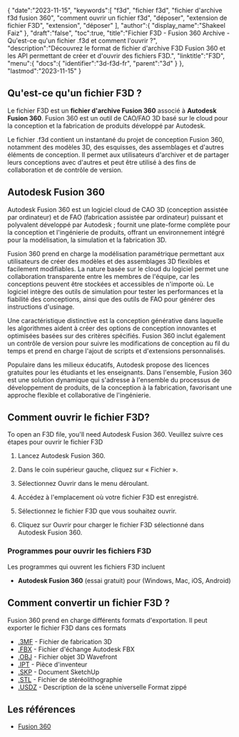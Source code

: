 {
   "date":"2023-11-15",
   "keywords":[
"f3d",
"fichier f3d",
"fichier d'archive f3d fusion 360",
"comment ouvrir un fichier f3d",
"déposer",
"extension de fichier F3D",
"extension",
"déposer"
],
   "author":{
      "display_name":"Shakeel Faiz"
},
   "draft":"false",
   "toc":true,
   "title":"Fichier F3D - Fusion 360 Archive - Qu'est-ce qu'un fichier .f3d et comment l'ouvrir ?",
   "description":"Découvrez le format de fichier d'archive F3D Fusion 360 et les API permettant de créer et d'ouvrir des fichiers F3D.",
   "linktitle":"F3D",
   "menu":{
      "docs":{
         "identifier":"3d-f3d-fr",
         "parent":"3d"
}
},
   "lastmod":"2023-11-15"
}

## Qu'est-ce qu'un fichier F3D ?

Le fichier F3D est un **fichier d'archive Fusion 360** associé à **Autodesk Fusion 360**. Fusion 360 est un outil de CAO/FAO 3D basé sur le cloud pour la conception et la fabrication de produits développé par Autodesk.

Le fichier .f3d contient un instantané du projet de conception Fusion 360, notamment des modèles 3D, des esquisses, des assemblages et d'autres éléments de conception. Il permet aux utilisateurs d'archiver et de partager leurs conceptions avec d'autres et peut être utilisé à des fins de collaboration et de contrôle de version.

## Autodesk Fusion 360

Autodesk Fusion 360 est un logiciel cloud de CAO 3D (conception assistée par ordinateur) et de FAO (fabrication assistée par ordinateur) puissant et polyvalent développé par Autodesk ; fournit une plate-forme complète pour la conception et l'ingénierie de produits, offrant un environnement intégré pour la modélisation, la simulation et la fabrication 3D.

Fusion 360 prend en charge la modélisation paramétrique permettant aux utilisateurs de créer des modèles et des assemblages 3D flexibles et facilement modifiables. La nature basée sur le cloud du logiciel permet une collaboration transparente entre les membres de l'équipe, car les conceptions peuvent être stockées et accessibles de n'importe où. Le logiciel intègre des outils de simulation pour tester les performances et la fiabilité des conceptions, ainsi que des outils de FAO pour générer des instructions d'usinage.

Une caractéristique distinctive est la conception générative dans laquelle les algorithmes aident à créer des options de conception innovantes et optimisées basées sur des critères spécifiés. Fusion 360 inclut également un contrôle de version pour suivre les modifications de conception au fil du temps et prend en charge l'ajout de scripts et d'extensions personnalisés.

Populaire dans les milieux éducatifs, Autodesk propose des licences gratuites pour les étudiants et les enseignants. Dans l'ensemble, Fusion 360 est une solution dynamique qui s'adresse à l'ensemble du processus de développement de produits, de la conception à la fabrication, favorisant une approche flexible et collaborative de l'ingénierie.

## Comment ouvrir le fichier F3D?

To open an F3D file, you'll need Autodesk Fusion 360. Veuillez suivre ces étapes pour ouvrir le fichier F3D

1. Lancez Autodesk Fusion 360.

1. Dans le coin supérieur gauche, cliquez sur « Fichier ».

1. Sélectionnez Ouvrir dans le menu déroulant.

1. Accédez à l'emplacement où votre fichier F3D est enregistré.

1. Sélectionnez le fichier F3D que vous souhaitez ouvrir.

1. Cliquez sur Ouvrir pour charger le fichier F3D sélectionné dans Autodesk Fusion 360.

### Programmes pour ouvrir les fichiers F3D

Les programmes qui ouvrent les fichiers F3D incluent

- **Autodesk Fusion 360** (essai gratuit) pour (Windows, Mac, iOS, Android)

## Comment convertir un fichier F3D ?

Fusion 360 prend en charge différents formats d'exportation. Il peut exporter le fichier F3D dans ces formats

- [.3MF](/3d/3mf/) - Fichier de fabrication 3D
- [.FBX](/3d/fbx/) - Fichier d'échange Autodesk FBX
- [.OBJ](/3d/obj/) - Fichier objet 3D Wavefront
- [.IPT](/3d/ipt/) - Pièce d'inventeur
- [.SKP](/image/skp/) - Document SketchUp
- [.STL](/cad/stl/) - Fichier de stéréolithographie
- [.USDZ](/3d/usdz/) - Description de la scène universelle Format zippé

## Les références
* [Fusion 360](https://en.wikipedia.org/wiki/Fusion_360)


